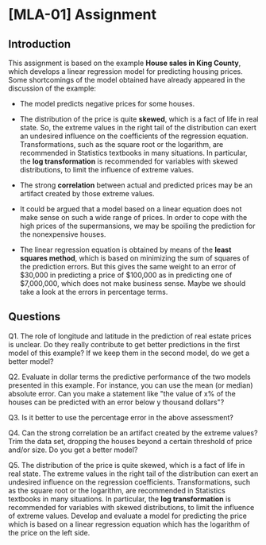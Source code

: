 # [MLA-01] Assignment

## Introduction

This assignment is based on the example **House sales in King County**, which develops a linear regression model for predicting housing prices. Some shortcomings of the model obtained have already appeared in the discussion of the example:

* The model predicts negative prices for some houses.

* The distribution of the price is quite **skewed**, which is a fact of life in real state. So, the extreme values in the right tail of the distribution can exert an undesired influence on the coefficients of the regression equation. Transformations, such as the square root or the logarithm, are recommended in Statistics textbooks in many situations. In particular, the **log transformation** is recommended for variables with skewed distributions, to limit the influence of extreme values.

* The strong **correlation** between actual and predicted prices may be an artifact created by those extreme values.

* It could be argued that a model based on a linear equation does not make sense on such a wide range of prices. In order to cope with the high prices of the supermansions, we may be spoiling the prediction for the nonexpensive houses.

* The linear regression equation is obtained by means of the **least squares method**, which is based on minimizing the sum of squares of the prediction errors. But this gives the same weight to an error of $30,000 in predicting a price of $100,000 as in predicting one of $7,000,000, which does not make business sense. Maybe we should take a look at the errors in percentage terms.

## Questions

Q1. The role of longitude and latitude in the prediction of real estate prices is unclear. Do they really contribute to get better predictions in the first model of this example? If we keep them in the second model, do we get a better model? 

Q2. Evaluate in dollar terms the predictive performance of the two models presented in this example. For instance, you can use the mean (or median) absolute error.  Can you make a statement like "the value of x% of the houses can be predicted with an error below y thousand dollars"?

Q3. Is it better to use the percentage error in the above assessment?

Q4. Can the strong correlation be an artifact created by the extreme values? Trim the data set, dropping the houses beyond a certain threshold of price and/or size. Do you get a better model?

Q5. The distribution of the price is quite skewed, which is a fact of life in real state. The extreme values in the right tail of the distribution can exert an undesired influence on the regression coefficients. Transformations, such as the square root or the logarithm, are recommended in Statistics textbooks in many situations. In particular, the **log transformation** is recommended for variables with skewed distributions, to limit the influence of extreme values. Develop and evaluate a model for predicting the price which is based on a linear regression equation which has the logarithm of the price on the left side. 
